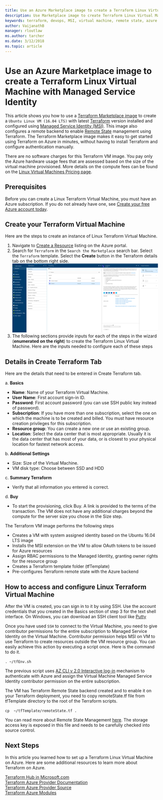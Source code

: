 ```yaml
---
title: Use an Azure Marketplace image to create a Terraform Linux Virtual Machine with Managed Service Identity
description: Use Marketplace image to create Terraform Linux Virtual Machine with Managed Service Identity and Remote State management to easily deploy resources to Azure.
keywords: terraform, devops, MSI, virtual machine, remote state, azure
author: VaijanathB
manager: rloutlaw
ms.author: tarcher
ms.date: 3/12/2018
ms.topic: article
---
```


# Use an Azure Marketplace image to create a Terraform Linux Virtual Machine with Managed Service Identity

This article shows you how to use a [Terraform Marketplace image](https://azuremarketplace.microsoft.com/marketplace/apps/azure-oss.terraform?tab=Overview) to create a `Ubuntu Linux VM (16.04 LTS)` with latest [Terraform](https://www.terraform.io/intro/index.html) version installed and configured using [Managed Service Identity (MSI)](https://docs.microsoft.com/azure/active-directory/managed-service-identity/overview). This image also configures a remote backend to enable [Remote State](https://www.terraform.io/docs/state/remote.html) management using Terraform. The Terraform Marketplace image makes it easy to get started using Terraform on Azure in minutes, without having to install Terraform and configure authentication manually. 

There are no software charges for this Terraform VM image. You pay only the Azure hardware usage fees that are assessed based on the size of the virtual machine provisioned. More details on the compute fees can be found on the [Linux Virtual Machines Pricing page](https://azure.microsoft.com/pricing/details/virtual-machines/linux/).

## Prerequisites
Before you can create a Linux Terraform Virtual Machine, you must have an Azure subscription. If you do not already have one, see [Create your free Azure account today](https://azure.microsoft.com/free/).  

## Create your Terraform Virtual Machine 

Here are the steps to create an instance of Linux Terraform Virtual Machine. 

1. Navigate to [Create a Resource](https://ms.portal.azure.com/#create/hub) listing on the Azure portal.
2. Search for `Terraform` in the `Search the Marketplace` search bar. Select the `Terraform` template. Select the **Create** button in the Terraform details tab on the bottom right side.
![alt text](media\terraformmsi.png)
3. The following sections provide inputs for each of the steps in the wizard (**enumerated on the right**) to create the Terraform Linux Virtual Machine.  Here are the inputs needed to configure each of these steps

## Details in Create Terraform Tab

Here are the details that need to be entered in Create Terraform tab.

a. **Basics**
    
* **Name**: Name of your Terraform Virtual Machine.
* **User Name**: First account sign-in ID.
* **Password**: First account password (you can use SSH public key instead of password).
* **Subscription**: If you have more than one subscription, select the one on which the machine is to be created and billed. You must have resource creation privileges for this subscription.
* **Resource group**: You can create a new one or use an existing group.
* **Location**: Select the data center that is most appropriate. Usually it is the data center that has most of your data, or is closest to your physical location for fastest network access.

b. **Additional Settings**

* Size: Size of the Virtual Machine.
* VM disk type: Choose between SSD and HDD

c. **Summary Terraform**

* Verify that all information you entered is correct. 

d. **Buy**

* To start the provisioning, click Buy. A link is provided to the terms of the transaction. The VM does not have any additional charges beyond the compute for the server size you chose in the Size step.

The Terraform VM image performs the following steps

* Creates a VM with system assigned identity based on the Ubuntu 16.04 LTS image
* Installs the MSI extension on the VM to allow OAuth tokens to be issued for Azure resources
* Assign RBAC permissions to the Managed Identity, granting owner rights for the resource group
* Creates a Terraform template folder (tfTemplate)
* Pre-configures Terraform remote state with the Azure backend

## How to access and configure Linux Terraform Virtual Machine

After the VM is created, you can sign in to it by using SSH. Use the account credentials that you created in the Basics section of step 3 for the text shell interface. On Windows, you can download an SSH client tool like [Putty](http://www.putty.org/)

Once you have used `SSH` to connect to the Virtual Machine, you need to give contributor permissions for the entire subscription to Managed Service Identity on the Virtual Machine. Contributor permission helps MSI on VM to use Terraform to create resources outside the VM resource group. You can easily achieve this action by executing a script once. Here is the command to do it.

`. ~/tfEnv.sh`

The previous script uses [AZ CLI v 2.0 Interactive log-in](https://docs.microsoft.com/cli/azure/authenticate-azure-cli?view=azure-cli-latest#interactive-log-in) mechanism to authenticate with Azure and assign the Virtual Machine Managed Service Identity contributor permission on the entire subscription. 

 The VM has Terraform Remote State backend created and to enable it on your Terraform deployment, you need to copy remoteState.tf file from tfTemplate directory to the root of the Terraform scripts.  

 `cp  ~/tfTemplate/remoteState.tf .`

 You can read more about Remote State Management [here](https://www.terraform.io/docs/state/remote.html). The storage access key is exposed in this file and needs to be carefully checked into source control.  

## Next Steps
In this article you learned how to set up a Terraform Linux Virtual Machine on Azure. Here are some additional resources to learn more about Terraform on Azure. 

 [Terraform Hub in Microsoft.com](https://docs.microsoft.com/azure/terraform/)  
 [Terraform Azure Provider Documentation](http://aka.ms/terraform)  
 [Terraform Azure Provider Source](http://aka.ms/tfgit)  
 [Terraform Azure Modules](http://aka.ms/tfmodules)
 

















